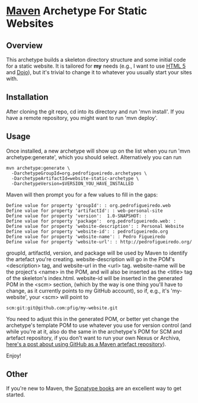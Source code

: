 [Maven][4] Archetype For Static Websites
===

Overview
---

This archetype builds a skeleton directory structure and some initial code for a static website. It is tailored for **my** needs (e.g., I want to use [HTML 5][1] and [Dojo][2]), but it's trivial to change it to whatever you usually start your sites with.

Installation
---

After cloning the git repo, cd into its directory and run 'mvn install'. If you have a remote repository, you might want to run 'mvn deploy'.

Usage
---

Once installed, a new archetype will show up on the list when you run 'mvn archetype:generate', which you should select. Alternatively you can run

    mvn archetype:generate \
      -DarchetypeGroupId=org.pedrofigueiredo.archetypes \
      -DarchetypeArtifactId=website-static-archetype \
      -DarchetypeVersion=$VERSION_YOU_HAVE_INSTALLED

Maven will then prompt you for a few values to fill in the gaps:

    Define value for property 'groupId': : org.pedrofigueiredo.web
    Define value for property 'artifactId': : web-personal-site
    Define value for property 'version':  1.0-SNAPSHOT: : 
    Define value for property 'package':  org.pedrofigueiredo.web: : 
    Define value for property 'website-description': : Personal Website
    Define value for property 'website-id': : pedrofigueiredo.org
    Define value for property 'website-name': : Pedro Figueiredo
    Define value for property 'website-url': : http://pedrofigueiredo.org/

groupId, artifactId, version, and package will be used by Maven to identify the artefact you're creating.
website-description will go in the POM's &lt;description> tag, and website-url in the &lt;url> tag.
website-name will be the project's &lt;name> in the POM, and will also be inserted as the &lt;title> tag of the skeleton's
index.html.
website-id will be inserted in the generated POM in the &lt;scm> section, (which by the way is one thing you'll have to change, as it currently points to my GitHub account), so if, e.g., it's 'my-website', your &lt;scm> will point to

    scm:git:git@github.com:pfig/my-website.git

You need to adjust this in the generated POM, or better yet change the archetype's template POM to use whatever you use for version control (and while you're at it, also do the same in the archetype's POM for SCM and artefact repository, if you don't want to run your own Nexus or Archiva, [here's a post about using GitHub as a Maven artefact repository][3]).

Enjoy!

Other
---

If you're new to Maven, the [Sonatype books][5] are an excellent way to get started.

[1]: http://www.w3.org/TR/html5/ "HTML 5 at the W3C"
[2]: http://dojotoolkit.org/ "Dojo Toolkit"
[3]: http://cemerick.com/2010/08/24/hosting-maven-repos-on-github/ "Using GitHub as a Maven repo"
[4]: http://maven.apache.org/ "Maven homepage"
[5]: http://www.sonatype.com/books.html "Maven books by Sonatype"